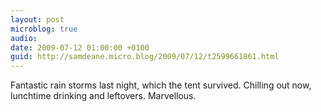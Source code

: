 ```yaml
---
layout: post
microblog: true
audio: 
date: 2009-07-12 01:00:00 +0100
guid: http://samdeane.micro.blog/2009/07/12/t2599661861.html
---
```

Fantastic rain storms last night, which the tent survived. Chilling out now, lunchtime drinking and leftovers. Marvellous.

